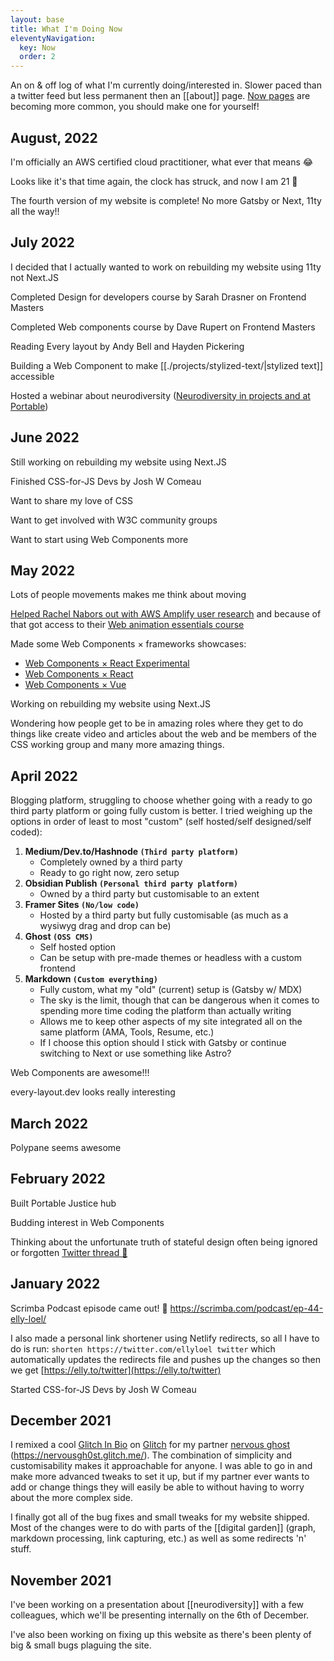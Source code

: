 ```yaml
---
layout: base
title: What I'm Doing Now
eleventyNavigation:
  key: Now
  order: 2
---
```


An on & off log of what I'm currently doing/interested in. Slower paced than a twitter feed but less permanent then an [[about]] page.
[Now pages](https://nownownow.com/about) are becoming more common, you should make one for yourself!

## August, 2022

I'm officially an AWS certified cloud practitioner, what ever that means 😂

Looks like it's that time again, the clock has struck, and now I am 21 🤯

The fourth version of my website is complete! No more Gatsby or Next, 11ty all the way!!

## July 2022

I decided that I actually wanted to work on rebuilding my website using 11ty not Next.JS

Completed Design for developers course by Sarah Drasner on Frontend Masters

Completed Web components course by Dave Rupert on Frontend Masters

Reading Every layout by Andy Bell and Hayden Pickering

Building a Web Component to make [[./projects/stylized-text/|stylized text]] accessible

Hosted a webinar about neurodiversity ([Neurodiversity in projects and at Portable](https://portable.com.au/events/neurodiversity-in-projects-and-at-portable))

## June 2022

Still working on rebuilding my website using Next.JS

Finished CSS-for-JS Devs by Josh W Comeau

Want to share my love of CSS

Want to get involved with W3C community groups

Want to start using Web Components more

## May 2022

Lots of people movements makes me think about moving

[Helped Rachel Nabors out with AWS Amplify user research](https://twitter.com/rachelnabors/status/1523185823717281799) and because of that got access to their [Web animation essentials course](https://courses.rachelnabors.com/p/web-animation-essentials-css-animations-and-transitions)

Made some Web Components × frameworks showcases:

- [Web Components × React Experimental](https://codesandbox.io/s/web-components-x-react-experimental-068ghv?file=/src/App.js)
- [Web Components × React](https://codesandbox.io/s/web-components-x-react-qp0gik?file=/src/App.js:1129-1196)
- [Web Components × Vue](https://codesandbox.io/s/web-components-x-vue-tf14cd?file=/src/App.vue)

Working on rebuilding my website using Next.JS

Wondering how people get to be in amazing roles where they get to do things like create video and articles about the web and be members of the CSS working group and many more amazing things.

## April 2022

Blogging platform, struggling to choose whether going with a ready to go third party platform or going fully custom is better. I tried weighing up the options in order of least to most "custom" (self hosted/self designed/self coded):

1.  **Medium/Dev.to/Hashnode `(Third party platform)`**
    - Completely owned by a third party
    - Ready to go right now, zero setup
2.  **Obsidian Publish `(Personal third party platform)`**
    - Owned by a third party but customisable to an extent
3.  **Framer Sites `(No/low code)`**
    - Hosted by a third party but fully customisable (as much as a wysiwyg drag and drop can be)
4.  **Ghost `(OSS CMS)`**
    - Self hosted option
    - Can be setup with pre-made themes or headless with a custom frontend
5.  **Markdown `(Custom everything)`**
    - Fully custom, what my "old" (current) setup is (Gatsby w/ MDX)
    - The sky is the limit, though that can be dangerous when it comes to spending more time coding the platform than actually writing
    - Allows me to keep other aspects of my site integrated all on the same platform (AMA, Tools, Resume, etc.)
    - If I choose this option should I stick with Gatsby or continue switching to Next or use something like Astro?

Web Components are awesome!!!

every-layout.dev looks really interesting

## March 2022

Polypane seems awesome

## February 2022

Built Portable Justice hub

Budding interest in Web Components

Thinking about the unfortunate truth of stateful design often being ignored or forgotten
[Twitter thread 🧵](https://twitter.com/ellyloel/status/1492033654264307712)

## January 2022

Scrimba Podcast episode came out! 🎉
https://scrimba.com/podcast/ep-44-elly-loel/

I also made a personal link shortener using Netlify redirects, so all I have to do is run: `shorten https://twitter.com/ellyloel twitter` which automatically updates the redirects file and pushes up the changes so then we get [https://elly.to/twitter](https://elly.to/twitter)

Started CSS-for-JS Devs by Josh W Comeau

## December 2021

I remixed a cool [Glitch In Bio](https://glitch.com/glitch-in-bio) on [Glitch](https://glitch.com/) for my partner [nervous ghost](https://twitter.com/nervousgh0st) (https://nervousgh0st.glitch.me/). The combination of simplicity and customisability makes it approachable for anyone. I was able to go in and make more advanced tweaks to set it up, but if my partner ever wants to add or change things they will easily be able to without having to worry about the more complex side.

I finally got all of the bug fixes and small tweaks for my website shipped. Most of the changes were to do with parts of the [[digital garden]] (graph, markdown processing, link capturing, etc.) as well as some redirects 'n' stuff.

## November 2021

I've been working on a presentation about [[neurodiversity]] with a few colleagues, which we'll be presenting internally on the 6th of December.

I've also been working on fixing up this website as there's been plenty of big & small bugs plaguing the site.
